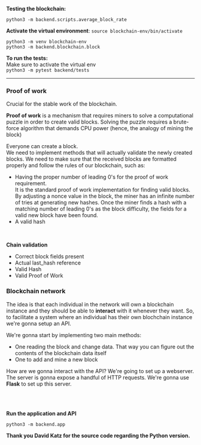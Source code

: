 
<b> Testing the blockchain: </b><br>

```python3 -m backend.scripts.average_block_rate```


**Activate the virtual environment**:
```source blockchain-env/bin/activate```


````python3 -m venv blockchain-env```` </br>
````python3 -m backend.blockchain.block```` </br>


**To run the tests:**</br>
Make sure to activate the virtual env </br>
```python3 -m pytest backend/tests```

<hr>

### Proof of work
Crucial for the stable work of the blockchain. </br>

<b>Proof of work</b> is a mechanism that requires miners to solve a computational puzzle in order to create valid
blocks. Solving the puzzle requires a brute-force algorithm that demands CPU power (hence, the analogy of mining the block)


Everyone can create a block.</br>
We need to implement methods that will actually validate the newly created blocks. We need to make sure that the received blocks are
formatted properly and follow the rules of our blockchain, such as:

<ul>
    <li> Having the proper number of leading 0's for the proof of work requirement.
    </br> It is the standard proof of work implementation for finding valid blocks. By adjusting a nonce value in the block, the miner has an infinite number of tries at generating new hashes.
    Once the miner finds a hash with a matching number of leading 0's as the block difficulty, the fields for a valid new block have been found. </li>
    <li> A valid hash </li>
</ul>


</br>



**Chain validation**</br>

<ul>
    <li> Correct block fields present
    <li> Actual last_hash reference
    <li> Valid Hash
    <li> Valid Proof of Work
</ul>

### Blockchain network

The idea is that each individual in the network will own a blockchain instance and they should be able to <b>interact</b> with it whenever they want.
So, to facilitate a system where an individual has their own blochchain instance we're gonna setup an API.

We're gonna start by implementing two main methods:

<ul>
<li> One reading the block and change data. That way you can figure out the contents of the blockchain data itself
<li> One to add and mine a new block
</ul>

How are we gonna interact with the API? We're going to set up a webserver.
The server is gonna expose a handful of HTTP requests.
We're gonna use <b>Flask</b> to set up this server.

</br>
</br>

**Run the application and API**

```
python3 -m backend.app
```


<b>Thank you David Katz for the source code regarding the Python version.</b>

